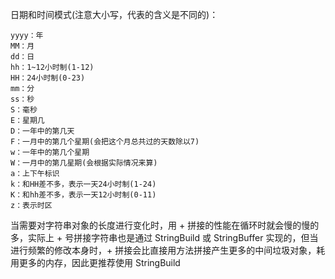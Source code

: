 日期和时间模式(注意大小写，代表的含义是不同的)：

	yyyy：年
	MM：月
	dd：日
	hh：1~12小时制(1-12)
	HH：24小时制(0-23)
	mm：分
	ss：秒
	S：毫秒
	E：星期几
	D：一年中的第几天
	F：一月中的第几个星期(会把这个月总共过的天数除以7)
	w：一年中的第几个星期
	W：一月中的第几星期(会根据实际情况来算)
	a：上下午标识
	k：和HH差不多，表示一天24小时制(1-24)
	K：和hh差不多，表示一天12小时制(0-11)
	z：表示时区
	
当需要对字符串对象的长度进行变化时，用 + 拼接的性能在循环时就会慢的慢的多，实际上 + 号拼接字符串也是通过 StringBuild 或 StringBuffer 实现的，但当进行频繁的修改本身时，+ 拼接会比直接用方法拼接产生更多的中间垃圾对象，耗用更多的内存，因此更推荐使用 StringBuild	